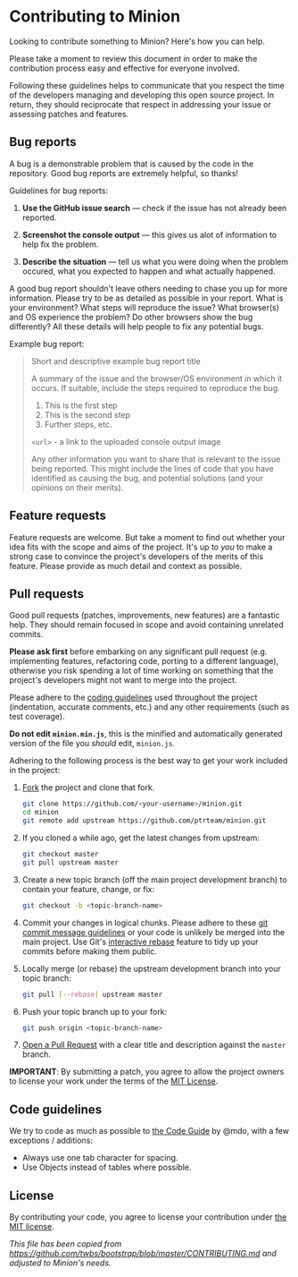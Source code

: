 # Contributing to Minion

Looking to contribute something to Minion? Here's how you can help.

Please take a moment to review this document in order to make the contribution process easy and effective for everyone involved.

Following these guidelines helps to communicate that you respect the time of the developers managing and developing this open source project. In return, they should reciprocate that respect in addressing your issue or assessing patches and features.


## Bug reports

A bug is a demonstrable problem that is caused by the code in the repository. Good bug reports are extremely helpful, so thanks!

Guidelines for bug reports:

1. **Use the GitHub issue search** &mdash; check if the issue has not already been reported.

2. **Screenshot the console output** &mdash; this gives us alot of information to help fix the problem.

3. **Describe the situation** &mdash; tell us what you were doing when the problem occured, what you expected to happen and what actually happened.

A good bug report shouldn't leave others needing to chase you up for more information. Please try to be as detailed as possible in your report. What is your environment? What steps will reproduce the issue? What browser(s) and OS experience the problem? Do other browsers show the bug differently? All these details will help people to fix any potential bugs.

Example bug report:

> Short and descriptive example bug report title
>
> A summary of the issue and the browser/OS environment in which it occurs. If
> suitable, include the steps required to reproduce the bug.
>
> 1. This is the first step
> 2. This is the second step
> 3. Further steps, etc.
>
> `<url>` - a link to the uploaded console output image
>
> Any other information you want to share that is relevant to the issue being
> reported. This might include the lines of code that you have identified as
> causing the bug, and potential solutions (and your opinions on their
> merits).


## Feature requests

Feature requests are welcome. But take a moment to find out whether your idea
fits with the scope and aims of the project. It's up to *you* to make a strong
case to convince the project's developers of the merits of this feature. Please
provide as much detail and context as possible.


## Pull requests

Good pull requests (patches, improvements, new features) are a fantastic help. They should remain focused in scope and avoid containing unrelated commits.

**Please ask first** before embarking on any significant pull request (e.g.
implementing features, refactoring code, porting to a different language),
otherwise you risk spending a lot of time working on something that the
project's developers might not want to merge into the project.

Please adhere to the [coding guidelines](#code-guidelines) used throughout the
project (indentation, accurate comments, etc.) and any other requirements
(such as test coverage).

**Do not edit `minion.min.js`**, this is the minified and automatically generated version of the file you *should* edit, `minion.js`.

Adhering to the following process is the best way to get your work included in the project:

1. [Fork](http://help.github.com/fork-a-repo/) the project and clone that fork.
   ```bash
   git clone https://github.com/<your-username>/minion.git
   cd minion
   git remote add upstream https://github.com/ptrteam/minion.git
   ```

2. If you cloned a while ago, get the latest changes from upstream:
   ```bash
   git checkout master
   git pull upstream master
   ```

3. Create a new topic branch (off the main project development branch) to contain your feature, change, or fix:
   ```bash
   git checkout -b <topic-branch-name>
   ```

4. Commit your changes in logical chunks. Please adhere to these [git commit message guidelines](http://tbaggery.com/2008/04/19/a-note-about-git-commit-messages.html) or your code is unlikely be merged into the main project. Use Git's [interactive rebase](https://help.github.com/articles/interactive-rebase) feature to tidy up your commits before making them public.

5. Locally merge (or rebase) the upstream development branch into your topic branch:
   ```bash
   git pull [--rebase] upstream master
   ```

6. Push your topic branch up to your fork:
   ```bash
   git push origin <topic-branch-name>
   ```

7. [Open a Pull Request](https://help.github.com/articles/using-pull-requests/) with a clear title and description against the `master` branch.

**IMPORTANT**: By submitting a patch, you agree to allow the project owners to
license your work under the terms of the [MIT License](LICENSE).


## Code guidelines

We try to code as much as possible to [the Code Guide](http://codeguide.co/) by @mdo, with a few exceptions / additions:
- Always use one tab character for spacing.
- Use Objects instead of tables where possible.


## License

By contributing your code, you agree to license your contribution under [the MIT license](LICENSE).


*This file has been copied from https://github.com/twbs/bootstrap/blob/master/CONTRIBUTING.md and adjusted to Minion's needs.*
